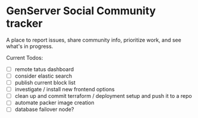 # GenServer Social Community tracker

A place to report issues, share community info, prioritize work, and see what's in progress.

Current Todos:
- [ ] remote tatus dashboard
- [ ] consider elastic search
- [ ] publish current block list
- [ ] investigate / install new frontend options
- [ ] clean up and commit terraform / deployment setup and push it to a repo
- [ ] automate packer image creation
- [ ] database failover node?
